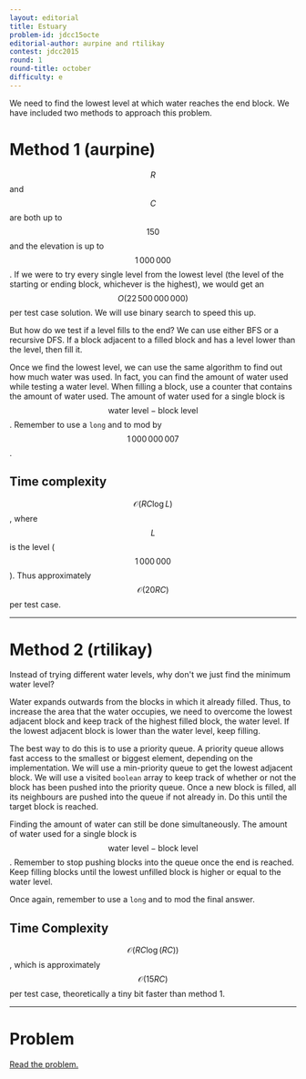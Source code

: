 ```yaml
---
layout: editorial
title: Estuary
problem-id: jdcc15octe
editorial-author: aurpine and rtilikay
contest: jdcc2015
round: 1
round-title: october
difficulty: e
---
```


We need to find the lowest level at which water reaches the end block. We have included two methods to approach this problem.

# Method 1 (aurpine)
$$R$$ and $$C$$ are both up to $$150$$ and the elevation is up to $$1\,000\,000$$. If we were to try every single level from the lowest level (the level of the starting or ending block, whichever is the highest), we would get an $$O(22\,500\,000\,000)$$ per test case solution. We will use binary search to speed this up.

But how do we test if a level fills to the end? We can use either BFS or a recursive DFS. If a block adjacent to a filled block and has a level lower than the level, then fill it.

Once we find the lowest level, we can use the same algorithm to find out how much water was used. In fact, you can find the amount of water used while testing a water level. When filling a block, use a counter that contains the amount of water used. The amount of water used for a single block is $$\text{water level} - \text{block level}$$. Remember to use a ``long`` and to mod by $$1\,000\,000\,007$$.

## Time complexity
$$\mathcal{O}(RC\log L)$$, where $$L$$ is the level ($$1\,000\,000$$). Thus approximately $$\mathcal{O}(20RC)$$ per test case.

---

# Method 2 (rtilikay)
Instead of trying different water levels, why don't we just find the minimum water level?

Water expands outwards from the blocks in which it already filled. Thus, to increase the area that the water occupies, we need to overcome the lowest adjacent block and keep track of the highest filled block, the water level. If the lowest adjacent block is lower than the water level, keep filling.

The best way to do this is to use a priority queue. A priority queue allows fast access to the smallest or biggest element, depending on the implementation. We will use a min-priority queue to get the lowest adjacent block. We will use a visited ``boolean`` array to keep track of whether or not the block has been pushed into the priority queue. Once a new block is filled, all its neighbours are pushed into the queue if not already in. Do this until the target block is reached.

Finding the amount of water can still be done simultaneously. The amount of water used for a single block is $$\text{water level} - \text{block level}$$. Remember to stop pushing blocks into the queue once the end is reached. Keep filling blocks until the lowest unfilled block is higher or equal to the water level.

Once again, remember to use a ``long`` and to mod the final answer.

## Time Complexity
$$\mathcal{O}(RC\log(RC))$$, which is approximately $$\mathcal{O}(15RC)$$  per test case, theoretically a tiny bit faster than method 1.

---

# Problem
[Read the problem.](/cpt-problems/jdcc/2015/october/e)
